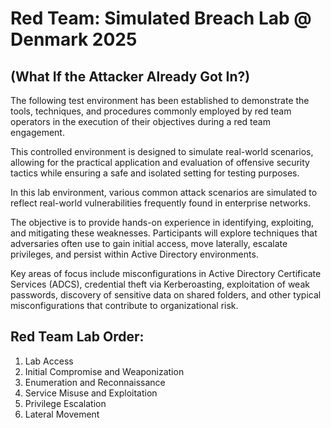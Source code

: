 # Red Team: Simulated Breach Lab @ Denmark 2025
## (What If the Attacker Already Got In?) 

The following test environment has been established to demonstrate the tools, techniques, and procedures commonly employed by red team operators in the execution of their objectives during a red team engagement.

This controlled environment is designed to simulate real-world scenarios, allowing for the practical application and evaluation of offensive security tactics while ensuring a safe and isolated setting for testing purposes.

In this lab environment, various common attack scenarios are simulated to reflect real-world vulnerabilities frequently found in enterprise networks.

The objective is to provide hands-on experience in identifying, exploiting, and mitigating these weaknesses. Participants will explore techniques that adversaries often use to gain initial access, move laterally, escalate privileges, and persist within Active Directory environments.

Key areas of focus include misconfigurations in Active Directory Certificate Services (ADCS), credential theft via Kerberoasting, exploitation of weak passwords, discovery of sensitive data on shared folders, and other typical misconfigurations that contribute to organizational risk.

## Red Team Lab Order:
1. Lab Access 
2. Initial Compromise and Weaponization 
3. Enumeration and Reconnaissance
4. Service Misuse and Exploitation       
5. Privilege Escalation
6. Lateral Movement
